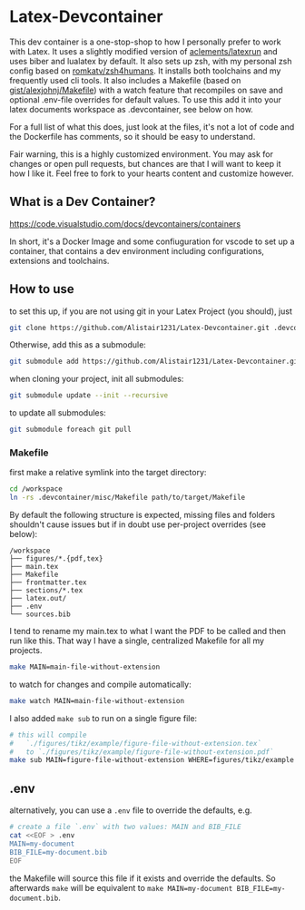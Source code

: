 # Latex-Devcontainer
This dev container is a one-stop-shop to how I personally prefer to work with Latex. It uses a slightly modified version of [aclements/latexrun](https://github.com/aclements/latexrun) and uses biber and lualatex by default. It also sets up zsh, with my personal zsh config based on [romkatv/zsh4humans](https://github.com/romkatv/zsh4humans). It installs both toolchains and my frequently used cli tools. It also includes a Makefile (based on [gist/alexjohnj/Makefile](https://gist.github.com/alexjohnj/35fa1617ed6a21fe11f126fb906d6001)) with a watch feature that recompiles on save and optional .env-file overrides for default values. To use this add it into your latex documents workspace as .devcontainer, see below on how.  

For a full list of what this does, just look at the files, it's not a lot of code and the Dockerfile has comments, so it should be easy to understand.

Fair warning, this is a highly customized environment. You may ask for changes or open pull requests, but chances are that I will want to keep it how I like it. Feel free to fork to your hearts content and customize however.

## What is a Dev Container?
https://code.visualstudio.com/docs/devcontainers/containers

In short, it's a Docker Image and some confiuguration for vscode to set up a container, that contains a dev environment including configurations, extensions and toolchains.

## How to use

to set this up, if you are not using git in your Latex Project (you should), just 
```bash
git clone https://github.com/Alistair1231/Latex-Devcontainer.git .devcontainer
```

Otherwise, add this as a submodule:
```bash
git submodule add https://github.com/Alistair1231/Latex-Devcontainer.git .devcontainer
```

when cloning your project, init all submodules:
```bash
git submodule update --init --recursive
```
to update all submodules:
```bash
git submodule foreach git pull
```

### Makefile

first make a relative symlink into the target directory:

```bash
cd /workspace
ln -rs .devcontainer/misc/Makefile path/to/target/Makefile
```

By default the following structure is expected, missing files and folders shouldn't cause issues but if in doubt use per-project overrides (see below):
```
/workspace
├── figures/*.{pdf,tex}
├── main.tex
├── Makefile
├── frontmatter.tex
├── sections/*.tex
├── latex.out/
├── .env
└── sources.bib
```

I tend to rename my main.tex to what I want the PDF to be called and then run like this.
That way I have a single, centralized Makefile for all my projects.
```bash
make MAIN=main-file-without-extension
```
to watch for changes and compile automatically:
```bash
make watch MAIN=main-file-without-extension
```

I also added `make sub` to run on a single figure file:
```bash
# this will compile
#   `./figures/tikz/example/figure-file-without-extension.tex`
#   to `./figures/tikz/example/figure-file-without-extension.pdf`
make sub MAIN=figure-file-without-extension WHERE=figures/tikz/example
```

## .env
alternatively, you can use a `.env` file to override the defaults, e.g.
```bash
# create a file `.env` with two values: MAIN and BIB_FILE 
cat <<EOF > .env
MAIN=my-document
BIB_FILE=my-document.bib
EOF
```
the Makefile will source this file if it exists and override the defaults. So afterwards `make` will be equivalent to `make MAIN=my-document BIB_FILE=my-document.bib`.
